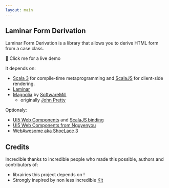 ```yaml
---
layout: main
---
```


## Laminar Form Derivation


Laminar Form Derivation is a library that allows you to derive HTML form from a case class.



<span onclick='window.open("../demo/index.html", "_blank")'>🚀 Click me for a live demo</span>



It depends on:
* [Scala 3](https://docs.scala-lang.org/scala3/) for compile-time metaprogramming and [ScalaJS](https://www.scala-js.org/) for client-side rendering.
* [Laminar](https://laminar.dev)
* [Magnolia](https://github.com/softwaremill/magnolia) by [SoftwareMill](https://softwaremill.com/)
  * originally [John Pretty](https://pretty.direct)

Optionaly:
* [UI5 Web Components](https://sap.github.io/ui5-webcomponents/) and [ScalaJS binding](https://github.com/sherpal/laminarsapui5bindings)
* [UI5 Web Components from Nguyenyou](https://github.com/nguyenyou/ui5-webcomponents-laminar)
* [WebAwesome aka ShoeLace 3](https://webawesome-laminar.vercel.app/docs/components/button)

## Credits

Incredible thanks to incredible people who made this possible, authors and contributors of:

* librairies this project depends on !
* Strongly inspired by non less incredible [Kit](https://www.youtube.com/watch?v=JHriftPO62I) 

